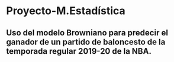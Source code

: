 # Proyecto-M.Estadística
## Uso del modelo Browniano para predecir el ganador de un partido de baloncesto de la temporada regular 2019-20 de la NBA.
